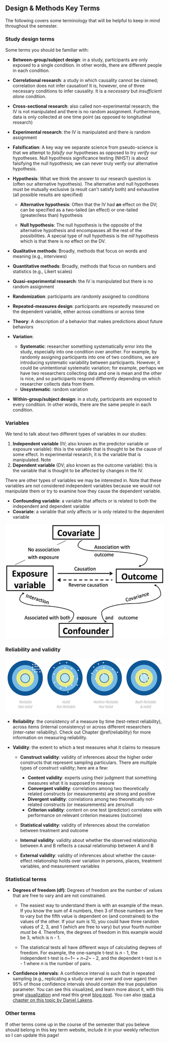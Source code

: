 ## Design & Methods Key Terms



The following covers some terminology that will be helpful to keep in mind throughout the semester.

### Study design terms

Some terms you should be familiar with:

-   **Between-group/subject design**: in a study, participants are only exposed to a single condition. In other words, there are different people in each condition.

-   **Correlational research**: a study in which causality cannot be claimed; correlation does not infer causation! It is, however, one of three necessary conditions to infer causality. It is a *necessary* but *insufficient alone* condition.

-   **Cross-sectional research**: also called non-experimental research; the IV is not manipulated and there is no random assignment. Furthermore, data is only collected at one time point (as opposed to longitudinal research)

-   **Experimental research**: the IV is manipulated and there is random assignment

-   **Falsification**: A key way we separate science from pseudo-science is that we attempt to *falsify* our hypotheses as opposed to try *verify* our hypotheses. Null hypothesis significance testing (NHST) is about falsifying the null hypothesis; we can never truly verify our alternative hypothesis.

-   **Hypothesis**: What we think the answer to our research question is (often our alternative hypothesis). The alternative and null hypotheses must be mutually exclusive (a result can't satisfy both) and exhaustive (all possible results are specified)

    -   **Alternative hypothesis**: Often that the IV had **an** effect on the DV; can be specified as a two-tailed (an effect) or one-tailed (greater/less than) hypothesis

    -   **Null hypothesis**: The null hypothesis is the opposite of the alternative hypothesis and encompasses all the rest of the possibilities. A special type of null hypothesis is the *nill* hypothesis which is that there is *no* effect on the DV.

-   **Qualitative methods**: Broadly, methods that focus on words and meaning (e.g., interviews)

-   **Quantitative methods**: Broadly, methods that focus on numbers and statistics (e.g., Likert scales)

-   **Quasi-experimental research**: the IV is manipulated but there is no random assignment

-   **Randomization**: participants are randomly assigned to conditions

-   **Repeated-measures design**: participants are repeatedly measured on the dependent variable, either across conditions or across time

-   **Theory**: A description of a behavior that makes predictions about future behaviors

-   **Variation**:

    -   **Systematic**: researcher something systematically error into the study, especially into one condition over another. For example, by randomly assigning participants into one of two conditions, we are introducing systematic variability between participants. However, it could be unintentional systematic variation; for example, perhaps we have two researchers collecting data and one is mean and the other is nice, and so participants respond differently depending on which researcher collects data from them.
    -   **Unsystematic**: random variation

-   **Within-group/subject design**: in a study, participants are exposed to every condition. In other words, there are the same people in each condition.

### Variables

We tend to talk about two different types of variables in our studies:

1.  **Independent variable** (IV; also known as the predictor variable or exposure variable): this is the variable that is thought to be the cause of some effect. In experimental research, it is the variable that is manipulated. Note
2.  **Dependent variable** (DV; also known as the outcome variable): this is the variable that is thought to be affected by changes in the IV.

There are other types of variables we may be interested in. Note that these variables are not considered independent variables because we would not manipulate them or try to examine how they cause the dependent variable.

-   **Confounding variable**: a variable that affects or is related to both the independent and dependent variable
-   **Covariate**: a variable that only affects or is only related to the dependent variable

[![Wilson & Wilson (2016)](images/02-stats-foundations/Possible-relationships-of-a-covariate-and-a-confounder-to-an-exposure-variable-and-an.png)](https://www.researchgate.net/publication/299415540_Confounding_and_causation_in_the_epidemiology_of_lead)

### Reliability and validity

![](images/01-intro/reliability-validity.jpg)

-   **Reliability**: the consistency of a measure by time (test-retest reliability), across items (internal consistency) or across different researchers (inter-rater reliability). Check out Chapter \@ref(reliability) for more information on measuring reliability.

-   **Validity**: the extent to which a test measures what it claims to measure

    -   **Construct validity**: validity of inferences about the higher order constructs that represent sampling particulars. There are multiple types of construct validity; here are a few:

        -   **Content validity**: experts using their judgment that something measures what it is supposed to measure
        -   **Convergent validity**: correlations among two theoretically related constructs (or measurements) are strong and positive
        -   **Divergent validity**: correlations among two theoretically not-related constructs (or measurements) are zero/null
        -   **Criterion validity**: content on one test (predictor) correlates with performance on relevant criterion measures (outcome)

    -   **Statistical validity**: validity of inferences about the correlation between treatment and outcome

    -   **Internal validity**: validity about whether the observed relationship between A and B reflects a causal relationship between A and B

    -   **External validity**: validity of inferences about whether the cause-effect relationship holds over variation in persons, places, treatment variables, and measurement variables

### Statistical terms

-   **Degrees of freedom (df)**: Degrees of freedom are the number of values that are free to vary and are not constrained.

    -   The easiest way to understand them is with an example of the mean. If you know the sum of 4 numbers, then 3 of those numbers are free to vary but the fifth value is dependent on (and constrained) to the values of the other. If your sum is 10, you could have three random values of 2, 3, and 1 (which are free to vary) but your fourth number *must* be 4. Therefore, the degrees of freedom in this example would be 3, which is n - 1.

    -   The statistical tests all have different ways of calculating degrees of freedom. For example, the one-sample t-test is *n* - 1, the independent t-test is *n~1~* + *n~2~* - 2, and the dependent t-test is *n* - 1 where *n* is the number of pairs.

-   **Confidence intervals**: A confidence interval is such that in repeated sampling (e.g., replicating a study over and over and over again) then 95% of those confidence intervals should contain the true population parameter. You can see this visualized, and learn more about it, with this great [visualization](https://rpsychologist.com/d3/ci/) and read this great [blog post](http://daniellakens.blogspot.com/2016/03/the-difference-between-confidence.html). You can also [read a chapter on this topic by Daniel Lakens](https://lakens.github.io/statistical_inferences/confint.html).

### Other terms

If other terms come up in the course of the semester that you believe should belong in this key term website, include it in your weekly reflection so I can update this page!
